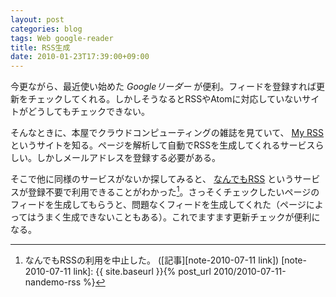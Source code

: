```yaml
---
layout: post
categories: blog
tags: Web google-reader
title: RSS生成
date: 2010-01-23T17:39:00+09:00
---
```



今更ながら、最近使い始めた *Googleリーダー* が便利。フィードを登録すれば更新をチェックしてくれる。しかしそうなるとRSSやAtomに対応していないサイトがどうしてもチェックできない。

<!-- more -->

そんなときに、本屋でクラウドコンピューティングの雑誌を見ていて、 [My RSS] というサイトを知る。ページを解析して自動でRSSを生成してくれるサービスらしい。しかしメールアドレスを登録する必要がある。

そこで他に同様のサービスがないか探してみると、 [なんでもRSS] というサービスが登録不要で利用できることがわかった[^note-2010-07-11]。さっそくチェックしたいページのフィードを生成してもらうと、問題なくフィードを生成してくれた（ページによってはうまく生成できないこともある）。これでますます更新チェックが便利になる。



[My RSS]: http://myrss.jp/
[なんでもRSS]: http://blogwatcher.pi.titech.ac.jp/nandemorss/

[^note-2010-07-11]: なんでもRSSの利用を中止した。 ([記事][note-2010-07-11 link])
[note-2010-07-11 link]: {{ site.baseurl }}{% post_url 2010/2010-07-11-nandemo-rss %}
